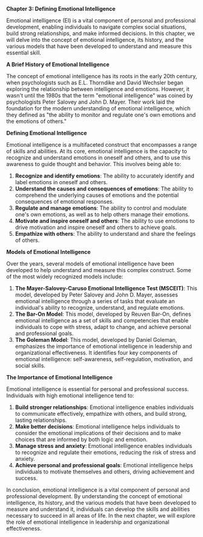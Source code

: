 <p><strong>Chapter 3: Defining Emotional Intelligence</strong></p>

<p>Emotional intelligence (EI) is a vital component of personal and professional development, enabling individuals to navigate complex social situations, build strong relationships, and make informed decisions. In this chapter, we will delve into the concept of emotional intelligence, its history, and the various models that have been developed to understand and measure this essential skill.</p>

<p><strong>A Brief History of Emotional Intelligence</strong></p>

<p>The concept of emotional intelligence has its roots in the early 20th century, when psychologists such as E.L. Thorndike and David Wechsler began exploring the relationship between intelligence and emotions. However, it wasn't until the 1980s that the term "emotional intelligence" was coined by psychologists Peter Salovey and John D. Mayer. Their work laid the foundation for the modern understanding of emotional intelligence, which they defined as "the ability to monitor and regulate one's own emotions and the emotions of others."</p>

<p><strong>Defining Emotional Intelligence</strong></p>

<p>Emotional intelligence is a multifaceted construct that encompasses a range of skills and abilities. At its core, emotional intelligence is the capacity to recognize and understand emotions in oneself and others, and to use this awareness to guide thought and behavior. This involves being able to:</p>

<ol>
<li><strong>Recognize and identify emotions</strong>: The ability to accurately identify and label emotions in oneself and others.</li>
<li><strong>Understand the causes and consequences of emotions</strong>: The ability to comprehend the underlying causes of emotions and the potential consequences of emotional responses.</li>
<li><strong>Regulate and manage emotions</strong>: The ability to control and modulate one's own emotions, as well as to help others manage their emotions.</li>
<li><strong>Motivate and inspire oneself and others</strong>: The ability to use emotions to drive motivation and inspire oneself and others to achieve goals.</li>
<li><strong>Empathize with others</strong>: The ability to understand and share the feelings of others.</li>
</ol>

<p><strong>Models of Emotional Intelligence</strong></p>

<p>Over the years, several models of emotional intelligence have been developed to help understand and measure this complex construct. Some of the most widely recognized models include:</p>

<ol>
<li><strong>The Mayer-Salovey-Caruso Emotional Intelligence Test (MSCEIT)</strong>: This model, developed by Peter Salovey and John D. Mayer, assesses emotional intelligence through a series of tasks that evaluate an individual's ability to recognize, understand, and regulate emotions.</li>
<li><strong>The Bar-On Model</strong>: This model, developed by Reuven Bar-On, defines emotional intelligence as a set of skills and competencies that enable individuals to cope with stress, adapt to change, and achieve personal and professional goals.</li>
<li><strong>The Goleman Model</strong>: This model, developed by Daniel Goleman, emphasizes the importance of emotional intelligence in leadership and organizational effectiveness. It identifies four key components of emotional intelligence: self-awareness, self-regulation, motivation, and social skills.</li>
</ol>

<p><strong>The Importance of Emotional Intelligence</strong></p>

<p>Emotional intelligence is essential for personal and professional success. Individuals with high emotional intelligence tend to:</p>

<ol>
<li><strong>Build stronger relationships</strong>: Emotional intelligence enables individuals to communicate effectively, empathize with others, and build strong, lasting relationships.</li>
<li><strong>Make better decisions</strong>: Emotional intelligence helps individuals to consider the emotional implications of their decisions and to make choices that are informed by both logic and emotion.</li>
<li><strong>Manage stress and anxiety</strong>: Emotional intelligence enables individuals to recognize and regulate their emotions, reducing the risk of stress and anxiety.</li>
<li><strong>Achieve personal and professional goals</strong>: Emotional intelligence helps individuals to motivate themselves and others, driving achievement and success.</li>
</ol>

<p>In conclusion, emotional intelligence is a vital component of personal and professional development. By understanding the concept of emotional intelligence, its history, and the various models that have been developed to measure and understand it, individuals can develop the skills and abilities necessary to succeed in all areas of life. In the next chapter, we will explore the role of emotional intelligence in leadership and organizational effectiveness.</p>
